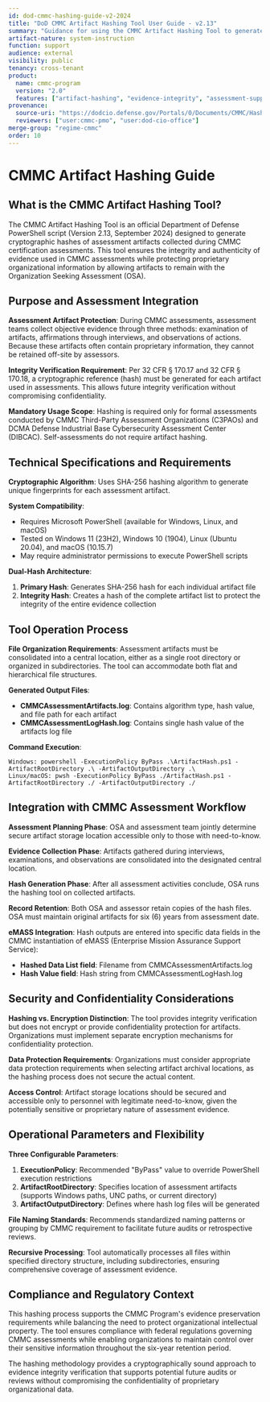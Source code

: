 ```yaml
---
id: dod-cmmc-hashing-guide-v2-2024
title: "DoD CMMC Artifact Hashing Tool User Guide - v2.13"
summary: "Guidance for using the CMMC Artifact Hashing Tool to generate cryptographic references for evidence artifacts during CMMC assessments"
artifact-nature: system-instruction
function: support
audience: external
visibility: public
tenancy: cross-tenant
product:
  name: cmmc-program
  version: "2.0"
  features: ["artifact-hashing", "evidence-integrity", "assessment-support", "sha-256-tool"]
provenance:
  source-uri: "https://dodcio.defense.gov/Portals/0/Documents/CMMC/HashingGuidev2.pdf"
  reviewers: ["user:cmmc-pmo", "user:dod-cio-office"]
merge-group: "regime-cmmc"
order: 10
---
```


# CMMC Artifact Hashing Guide

## What is the CMMC Artifact Hashing Tool?

The CMMC Artifact Hashing Tool is an official Department of Defense PowerShell script (Version 2.13, September 2024) designed to generate cryptographic hashes of assessment artifacts collected during CMMC certification assessments. This tool ensures the integrity and authenticity of evidence used in CMMC assessments while protecting proprietary organizational information by allowing artifacts to remain with the Organization Seeking Assessment (OSA).

## Purpose and Assessment Integration

**Assessment Artifact Protection**: During CMMC assessments, assessment teams collect objective evidence through three methods: examination of artifacts, affirmations through interviews, and observations of actions. Because these artifacts often contain proprietary information, they cannot be retained off-site by assessors.

**Integrity Verification Requirement**: Per 32 CFR § 170.17 and 32 CFR § 170.18, a cryptographic reference (hash) must be generated for each artifact used in assessments. This allows future integrity verification without compromising confidentiality.

**Mandatory Usage Scope**: Hashing is required only for formal assessments conducted by CMMC Third-Party Assessment Organizations (C3PAOs) and DCMA Defense Industrial Base Cybersecurity Assessment Center (DIBCAC). Self-assessments do not require artifact hashing.

## Technical Specifications and Requirements

**Cryptographic Algorithm**: Uses SHA-256 hashing algorithm to generate unique fingerprints for each assessment artifact.

**System Compatibility**: 
- Requires Microsoft PowerShell (available for Windows, Linux, and macOS)
- Tested on Windows 11 (23H2), Windows 10 (1904), Linux (Ubuntu 20.04), and macOS (10.15.7)
- May require administrator permissions to execute PowerShell scripts

**Dual-Hash Architecture**: 
1. **Primary Hash**: Generates SHA-256 hash for each individual artifact file
2. **Integrity Hash**: Creates a hash of the complete artifact list to protect the integrity of the entire evidence collection

## Tool Operation Process

**File Organization Requirements**: Assessment artifacts must be consolidated into a central location, either as a single root directory or organized in subdirectories. The tool can accommodate both flat and hierarchical file structures.

**Generated Output Files**:
- **CMMCAssessmentArtifacts.log**: Contains algorithm type, hash value, and file path for each artifact
- **CMMCAssessmentLogHash.log**: Contains single hash value of the artifacts log file

**Command Execution**:
```
Windows: powershell -ExecutionPolicy ByPass .\ArtifactHash.ps1 -ArtifactRootDirectory .\ -ArtifactOutputDirectory .\
Linux/macOS: pwsh -ExecutionPolicy ByPass ./ArtifactHash.ps1 -ArtifactRootDirectory ./ -ArtifactOutputDirectory ./
```

## Integration with CMMC Assessment Workflow

**Assessment Planning Phase**: OSA and assessment team jointly determine secure artifact storage location accessible only to those with need-to-know.

**Evidence Collection Phase**: Artifacts gathered during interviews, examinations, and observations are consolidated into the designated central location.

**Hash Generation Phase**: After all assessment activities conclude, OSA runs the hashing tool on collected artifacts.

**Record Retention**: Both OSA and assessor retain copies of the hash files. OSA must maintain original artifacts for six (6) years from assessment date.

**eMASS Integration**: Hash outputs are entered into specific data fields in the CMMC instantiation of eMASS (Enterprise Mission Assurance Support Service):
- **Hashed Data List field**: Filename from CMMCAssessmentArtifacts.log
- **Hash Value field**: Hash string from CMMCAssessmentLogHash.log

## Security and Confidentiality Considerations

**Hashing vs. Encryption Distinction**: The tool provides integrity verification but does not encrypt or provide confidentiality protection for artifacts. Organizations must implement separate encryption mechanisms for confidentiality protection.

**Data Protection Requirements**: Organizations must consider appropriate data protection requirements when selecting artifact archival locations, as the hashing process does not secure the actual content.

**Access Control**: Artifact storage locations should be secured and accessible only to personnel with legitimate need-to-know, given the potentially sensitive or proprietary nature of assessment evidence.

## Operational Parameters and Flexibility

**Three Configurable Parameters**:
1. **ExecutionPolicy**: Recommended "ByPass" value to override PowerShell execution restrictions
2. **ArtifactRootDirectory**: Specifies location of assessment artifacts (supports Windows paths, UNC paths, or current directory)
3. **ArtifactOutputDirectory**: Defines where hash log files will be generated

**File Naming Standards**: Recommends standardized naming patterns or grouping by CMMC requirement to facilitate future audits or retrospective reviews.

**Recursive Processing**: Tool automatically processes all files within specified directory structure, including subdirectories, ensuring comprehensive coverage of assessment evidence.

## Compliance and Regulatory Context

This hashing process supports the CMMC Program's evidence preservation requirements while balancing the need to protect organizational intellectual property. The tool ensures compliance with federal regulations governing CMMC assessments while enabling organizations to maintain control over their sensitive information throughout the six-year retention period.

The hashing methodology provides a cryptographically sound approach to evidence integrity verification that supports potential future audits or reviews without compromising the confidentiality of proprietary organizational data.
